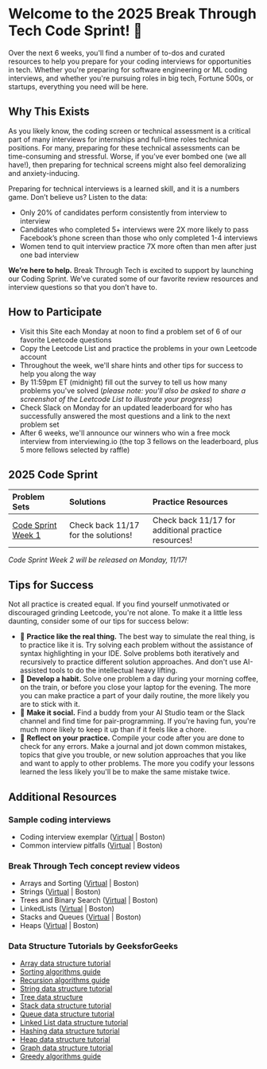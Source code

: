 # Welcome to the 2025 Break Through Tech Code Sprint! 👋 
Over the next 6 weeks, you'll find a number of to-dos and curated resources to help you prepare for your coding interviews for opportunities in tech. Whether you're preparing for software engineering or ML coding interviews, and whether you're pursuing roles in big tech, Fortune 500s, or startups, everything you need will be here.  
## Why This Exists 
As you likely know, the coding screen or technical assessment is a critical part of many interviews for internships and full-time roles technical positions. For many, preparing for these technical assessments can be time-consuming and stressful. Worse, if you’ve ever bombed one (we all have!), then preparing for technical screens might also feel demoralizing and anxiety-inducing. 

Preparing for technical interviews is a learned skill, and it is a numbers game. Don’t believe us? Listen to the data: 
- Only 20% of candidates perform consistently from interview to interview
- Candidates who completed 5+ interviews were 2X more likely to pass Facebook’s phone screen than those who only completed 1-4 interviews
- Women tend to quit interview practice 7X more often than men after just one bad interview

**We’re here to help.** Break Through Tech is excited to support by launching our Coding Sprint. We’ve curated some of our favorite review resources and interview questions so that you don’t have to.

## How to Participate
- Visit this Site each Monday at noon to find a problem set of 6 of our favorite Leetcode questions
- Copy the Leetcode List and practice the problems in your own Leetcode account
- Throughout the week, we'll share hints and other tips for success to help you along the way
- By 11:59pm ET (midnight) fill out the survey to tell us how many problems you've solved (*please note: you'll also be asked to share a screenshot of the Leetcode List to illustrate your progress*)
- Check Slack on Monday for an updated leaderboard for who has successfully answered the most questions and a link to the next problem set
- After 6 weeks, we'll announce our winners who win a free mock interview from interviewing.io (the top 3 fellows on the leaderboard, plus 5 more fellows selected by raffle)

## 2025 Code Sprint
| Problem Sets | Solutions | Practice Resources |
| :--- | :--- | :---|
| [Code Sprint Week 1](https://leetcode.com/problem-list/viid7g7t/) | Check back 11/17 for the solutions! | Check back 11/17 for additional practice resources! |
 
*Code Sprint Week 2 will be released on Monday, 11/17!*

## Tips for Success 
Not all practice is created equal. If you find yourself unmotivated or discouraged grinding Leetcode, you're not alone. To make it a little less daunting, consider some of our tips for success below: 
- 🧠 **Practice like the real thing.** The best way to simulate the real thing, is to practice like it is. Try solving each problem without the assistance of syntax highlighting in your IDE. Solve problems both iteratively and recursively to practice different solution approaches. And don't use AI-assisted tools to do the intellectual heavy lifting. 
- 🌱 **Develop a habit.** Solve one problem a day during your morning coffee, on the train, or before you close your laptop for the evening. The more you can make practice a part of your daily routine, the more likely you are to stick with it. 
- 👯 **Make it social.** Find a buddy from your AI Studio team or the Slack channel and find time for pair-programming. If you're having fun, you're much more likely to keep it up than if it feels like a chore.
- 🔭 **Reflect on your practice.** Compile your code after you are done to check for any errors. Make a journal and jot down common mistakes, topics that give you trouble, or new solution approaches that you like and want to apply to other problems. The more you codify your lessons learned the less likely you'll be to make the same mistake twice.
  
## Additional Resources
### Sample coding interviews
- Coding interview exemplar ([Virtual](https://lms.ecornell.com/courses/1848606/pages/heaps-practice-resources) | Boston)
- Common interview pitfalls ([Virtual](https://lms.ecornell.com/courses/1848606/pages/watch-common-coding-interview-pitfalls?module_item_id=34523385) | Boston)

### Break Through Tech concept review videos
- Arrays and Sorting ([Virtual](https://lms.ecornell.com/courses/1848606/pages/arrays-and-sorting-practice-resources) | Boston)
- Strings ([Virtual](https://lms.ecornell.com/courses/1848606/pages/strings-practice-resources) | Boston)
- Trees and Binary Search ([Virtual](https://lms.ecornell.com/courses/1848606/pages/trees-and-binary-search-practice-resources) | Boston)
- LinkedLists ([Virtual](https://lms.ecornell.com/courses/1848606/pages/linked-list-practice-resources) | Boston)
- Stacks and Queues ([Virtual](https://lms.ecornell.com/courses/1848606/pages/stacks-and-queues-practice-resources) | Boston)
- Heaps ([Virtual](https://lms.ecornell.com/courses/1848606/pages/heaps-practice-resources) | Boston)

### Data Structure Tutorials by GeeksforGeeks
- [Array data structure tutorial](https://www.geeksforgeeks.org/dsa/array-data-structure-guide/)
- [Sorting algorithms guide](https://www.geeksforgeeks.org/dsa/sorting-algorithms/)
- [Recursion algorithms guide](https://www.geeksforgeeks.org/dsa/recursion-algorithms/)
- [String data structure tutorial](https://www.geeksforgeeks.org/dsa/string-data-structure/)
- [Tree data structure](https://www.geeksforgeeks.org/dsa/tree-data-structure/)
- [Stack data structure tutorial](https://www.geeksforgeeks.org/dsa/stack-data-structure/)
- [Queue data structure tutorial](https://www.geeksforgeeks.org/dsa/queue-data-structure/)
- [Linked List data structure tutorial](https://www.geeksforgeeks.org/dsa/linked-list-data-structure/)
- [Hashing data structure tutorial](https://www.geeksforgeeks.org/dsa/hashing-data-structure/)
- [Heap data structure tutorial](https://www.geeksforgeeks.org/dsa/heap-data-structure/)
- [Graph data structure tutorial](https://www.geeksforgeeks.org/dsa/graph-data-structure-and-algorithms/)
- [Greedy algorithms guide](https://www.geeksforgeeks.org/dsa/greedy-algorithms/)
